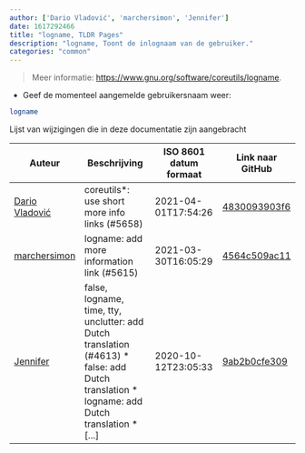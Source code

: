 ```yaml
---
author: ['Dario Vladović', 'marchersimon', 'Jennifer']
date: 1617292466
title: "logname, TLDR Pages"
description: "logname, Toont de inlognaam van de gebruiker."
categories: "common"
---
```

> Meer informatie: <https://www.gnu.org/software/coreutils/logname>.

- Geef de momenteel aangemelde gebruikersnaam weer:

```bash
logname
```
Lijst van wijzigingen die in deze documentatie zijn aangebracht


Auteur | Beschrijving | ISO 8601 datum formaat | Link naar GitHub
------|-----|-----|-----
[Dario Vladović](mailto:d.vladimyr@gmail.com) | coreutils*: use short more info links (#5658) | 2021-04-01T17:54:26 | [4830093903f6](https://github.com/tldr-pages/tldr/commit/4830093903f66ccf3ebbc2ecf477286e45edac59)
[marchersimon](mailto:50295997+marchersimon@users.noreply.github.com) | logname: add more information link (#5615) | 2021-03-30T16:05:29 | [4564c509ac11](https://github.com/tldr-pages/tldr/commit/4564c509ac11abcf4429131ec35e123a9ff29909)
[Jennifer](mailto:42771751+JenniX3@users.noreply.github.com) | false, logname, time, tty, unclutter: add Dutch translation (#4613) * false: add Dutch translation * logname: add Dutch translation * [...] | 2020-10-12T23:05:33 | [9ab2b0cfe309](https://github.com/tldr-pages/tldr/commit/9ab2b0cfe309c87971c3723406a94fa02deb4f40)

